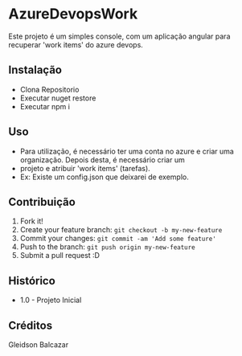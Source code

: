 # AzureDevopsWork

Este projeto é um simples console, com um aplicação angular para recuperar 'work items' do azure devops.

## Instalação

- Clona Repositorio
- Executar nuget restore
- Executar npm i

## Uso

- Para utilização, é necessário ter uma conta no azure e criar uma organização. Depois desta, é necessário criar um
- projeto e atribuir 'work items' (tarefas).
- Ex: Existe um config.json que deixarei de exemplo.

## Contribuição

1. Fork it!
2. Create your feature branch: `git checkout -b my-new-feature`
3. Commit your changes: `git commit -am 'Add some feature'`
4. Push to the branch: `git push origin my-new-feature`
5. Submit a pull request :D

## Histórico

- 1.0 - Projeto Inicial

## Créditos

Gleidson Balcazar
